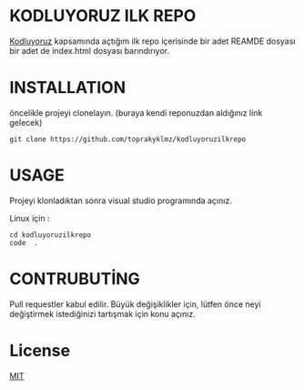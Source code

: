 # KODLUYORUZ ILK REPO
[Kodluyoruz](https://www.kodluyoruz.org/) kapsamında açtığım ilk repo
içerisinde bir adet REAMDE dosyası bir adet de index.html dosyası barındırıyor.

# INSTALLATION

öncelikle projeyi clonelayın. (buraya kendi reponuzdan aldığınız link gelecek)

```
git clone https://github.com/toprakyklmz/kodluyoruzilkrepo
```

# USAGE

Projeyi klonladıktan sonra visual studio programında açınız.

Linux için :

 ```
 cd kodluyoruzilkrepo
 code  .
 ```

 # CONTRUBUTİNG

 Pull requestler kabul edilir. Büyük değişiklikler için, lütfen önce neyi değiştirmek istediğinizi tartışmak için konu açınız.

 # License

 [MIT](https://choosealicense.com/licenses/mit/)